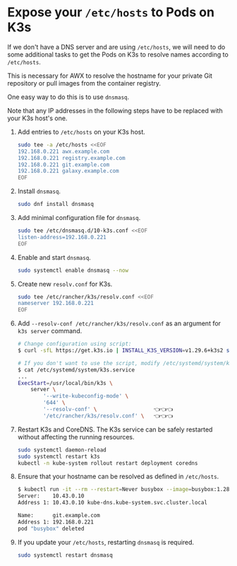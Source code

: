 # Expose your `/etc/hosts` to Pods on K3s

If we don't have a DNS server and are using `/etc/hosts`, we will need to do some additional tasks to get the Pods on K3s to resolve names according to `/etc/hosts`.

This is necessary for AWX to resolve the hostname for your private Git repository or pull images from the container registry.

One easy way to do this is to use `dnsmasq`.

Note that any IP addresses in the following steps have to be replaced with your K3s host's one.

1. Add entries to `/etc/hosts` on your K3s host.

   ```bash
   sudo tee -a /etc/hosts <<EOF
   192.168.0.221 awx.example.com
   192.168.0.221 registry.example.com
   192.168.0.221 git.example.com
   192.168.0.221 galaxy.example.com
   EOF
   ```

2. Install `dnsmasq`.

   ```bash
   sudo dnf install dnsmasq
   ```

3. Add minimal configuration file for `dnsmasq`.

   ```bash
   sudo tee /etc/dnsmasq.d/10-k3s.conf <<EOF
   listen-address=192.168.0.221
   EOF
   ```

4. Enable and start `dnsmasq`.

   ```bash
   sudo systemctl enable dnsmasq --now
   ```

5. Create new `resolv.conf` for K3s.

   ```bash
   sudo tee /etc/rancher/k3s/resolv.conf <<EOF
   nameserver 192.168.0.221
   EOF
   ```

6. Add `--resolv-conf /etc/rancher/k3s/resolv.conf` as an argument for `k3s server` command.

   ```bash
   # Change configuration using script:
   $ curl -sfL https://get.k3s.io | INSTALL_K3S_VERSION=v1.29.6+k3s2 sh -s - --write-kubeconfig-mode 644 --resolv-conf /etc/rancher/k3s/resolv.conf

   # If you don't want to use the script, modify /etc/systemd/system/k3s.service manually:
   $ cat /etc/systemd/system/k3s.service
   ...
   ExecStart=/usr/local/bin/k3s \
       server \
           '--write-kubeconfig-mode' \
           '644' \
           '--resolv-conf' \                  👈👈👈
           '/etc/rancher/k3s/resolv.conf' \   👈👈👈
   ```

7. Restart K3s and CoreDNS. The K3s service can be safely restarted without affecting the running resources.

   ```bash
   sudo systemctl daemon-reload
   sudo systemctl restart k3s
   kubectl -n kube-system rollout restart deployment coredns
   ```

8. Ensure that your hostname can be resolved as defined in `/etc/hosts`.

   ```bash
   $ kubectl run -it --rm --restart=Never busybox --image=busybox:1.28 -- nslookup git.example.com
   Server:    10.43.0.10
   Address 1: 10.43.0.10 kube-dns.kube-system.svc.cluster.local

   Name:      git.example.com
   Address 1: 192.168.0.221
   pod "busybox" deleted
   ```

9. If you update your `/etc/hosts`, restarting `dnsmasq` is required.

   ```bash
   sudo systemctl restart dnsmasq
   ```
